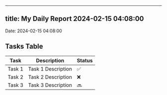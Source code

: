 
---
title: My Daily Report 2024-02-15 04:08:00
---

Date: 2024-02-15 04:08:00

## Tasks Table

| Task | Description | Status |
|------|-------------|--------|
| Task 1 | Task 1 Description | ✅ |
| Task 2 | Task 2 Description | ❌ |
| Task 3 | Task 3 Description | 🔜 |
